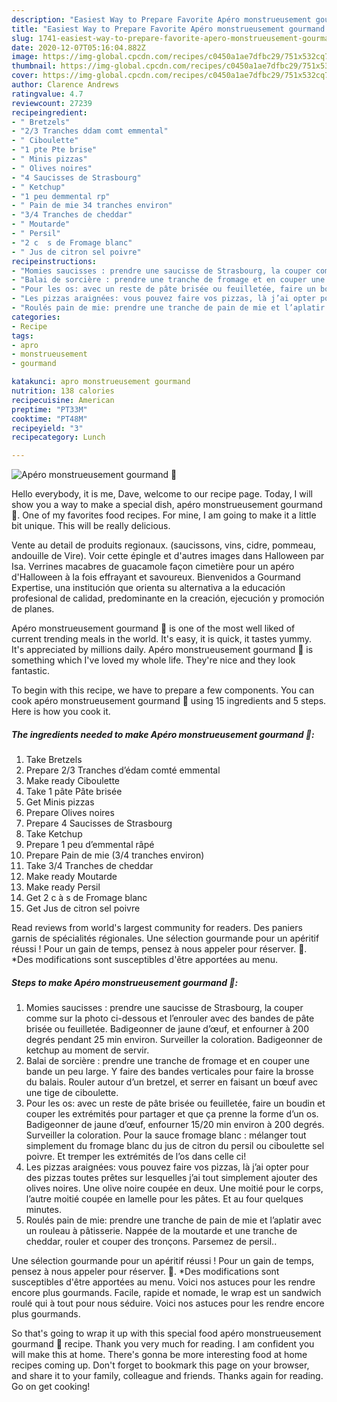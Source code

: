 ```yaml
---
description: "Easiest Way to Prepare Favorite Apéro monstrueusement gourmand 🎃"
title: "Easiest Way to Prepare Favorite Apéro monstrueusement gourmand 🎃"
slug: 1741-easiest-way-to-prepare-favorite-apero-monstrueusement-gourmand
date: 2020-12-07T05:16:04.882Z
image: https://img-global.cpcdn.com/recipes/c0450a1ae7dfbc29/751x532cq70/apero-monstrueusement-gourmand-🎃-photo-principale-de-la-recette.jpg
thumbnail: https://img-global.cpcdn.com/recipes/c0450a1ae7dfbc29/751x532cq70/apero-monstrueusement-gourmand-🎃-photo-principale-de-la-recette.jpg
cover: https://img-global.cpcdn.com/recipes/c0450a1ae7dfbc29/751x532cq70/apero-monstrueusement-gourmand-🎃-photo-principale-de-la-recette.jpg
author: Clarence Andrews
ratingvalue: 4.7
reviewcount: 27239
recipeingredient:
- " Bretzels"
- "2/3 Tranches ddam comt emmental"
- " Ciboulette"
- "1 pte Pte brise"
- " Minis pizzas"
- " Olives noires"
- "4 Saucisses de Strasbourg"
- " Ketchup"
- "1 peu demmental rp"
- " Pain de mie 34 tranches environ"
- "3/4 Tranches de cheddar"
- " Moutarde"
- " Persil"
- "2 c  s de Fromage blanc"
- " Jus de citron sel poivre"
recipeinstructions:
- "Momies saucisses : prendre une saucisse de Strasbourg, la couper comme sur la photo ci-dessous et l’enrouler avec des bandes de pâte brisée ou feuilletée. Badigeonner de jaune d’œuf, et enfourner à 200 degrés pendant 25 min environ. Surveiller la coloration. Badigeonner de ketchup au moment de servir."
- "Balai de sorcière : prendre une tranche de fromage et en couper une bande un peu large. Y faire des bandes verticales pour faire la brosse du balais. Rouler autour d’un bretzel, et serrer en faisant un bœuf avec une tige de ciboulette."
- "Pour les os: avec un reste de pâte brisée ou feuilletée, faire un boudin et couper les extrémités pour partager et que ça prenne la forme d’un os. Badigeonner de jaune d’œuf, enfourner 15/20 min environ à 200 degrés. Surveiller la coloration. Pour la sauce fromage blanc : mélanger tout simplement du fromage blanc du jus de citron du persil ou ciboulette sel poivre. Et tremper les extrémités de l’os dans celle ci!"
- "Les pizzas araignées: vous pouvez faire vos pizzas, là j’ai opter pour des pizzas toutes prêtes sur lesquelles j’ai tout simplement ajouter des olives noires. Une olive noire coupée en deux. Une moitié pour le corps, l’autre moitié coupée en lamelle pour les pâtes. Et au four quelques minutes."
- "Roulés pain de mie: prendre une tranche de pain de mie et l’aplatir avec un rouleau à pâtisserie. Nappée de la moutarde et une tranche de cheddar, rouler et couper des tronçons. Parsemez de persil.."
categories:
- Recipe
tags:
- apro
- monstrueusement
- gourmand

katakunci: apro monstrueusement gourmand 
nutrition: 138 calories
recipecuisine: American
preptime: "PT33M"
cooktime: "PT48M"
recipeyield: "3"
recipecategory: Lunch

---
```



![Apéro monstrueusement gourmand 🎃](https://img-global.cpcdn.com/recipes/c0450a1ae7dfbc29/751x532cq70/apero-monstrueusement-gourmand-🎃-photo-principale-de-la-recette.jpg)

Hello everybody, it is me, Dave, welcome to our recipe page. Today, I will show you a way to make a special dish, apéro monstrueusement gourmand 🎃. One of my favorites food recipes. For mine, I am going to make it a little bit unique. This will be really delicious.

Vente au detail de produits regionaux. (saucissons, vins, cidre, pommeau, andouille de Vire). Voir cette épingle et d&#39;autres images dans Halloween par Isa. Verrines macabres de guacamole façon cimetière pour un apéro d&#39;Halloween à la fois effrayant et savoureux. Bienvenidos a Gourmand Expertise, una institución que orienta su alternativa a la educación profesional de calidad, predominante en la creación, ejecución y promoción de planes.

Apéro monstrueusement gourmand 🎃 is one of the most well liked of current trending meals in the world. It's easy, it is quick, it tastes yummy. It's appreciated by millions daily. Apéro monstrueusement gourmand 🎃 is something which I've loved my whole life. They're nice and they look fantastic.


To begin with this recipe, we have to prepare a few components. You can cook apéro monstrueusement gourmand 🎃 using 15 ingredients and 5 steps. Here is how you cook it.

<!--inarticleads1-->

##### The ingredients needed to make Apéro monstrueusement gourmand 🎃:

1. Take  Bretzels
1. Prepare 2/3 Tranches d’édam comté emmental
1. Make ready  Ciboulette
1. Take 1 pâte Pâte brisée
1. Get  Minis pizzas
1. Prepare  Olives noires
1. Prepare 4 Saucisses de Strasbourg
1. Take  Ketchup
1. Prepare 1 peu d’emmental râpé
1. Prepare  Pain de mie (3/4 tranches environ)
1. Take 3/4 Tranches de cheddar
1. Make ready  Moutarde
1. Make ready  Persil
1. Get 2 c à s de Fromage blanc
1. Get  Jus de citron sel poivre


Read reviews from world&#39;s largest community for readers. Des paniers garnis de spécialités régionales. Une sélection gourmande pour un apéritif réussi ! Pour un gain de temps, pensez à nous appeler pour réserver. 🙂. *Des modifications sont susceptibles d&#39;être apportées au menu. 

<!--inarticleads2-->

##### Steps to make Apéro monstrueusement gourmand 🎃:

1. Momies saucisses : prendre une saucisse de Strasbourg, la couper comme sur la photo ci-dessous et l’enrouler avec des bandes de pâte brisée ou feuilletée. Badigeonner de jaune d’œuf, et enfourner à 200 degrés pendant 25 min environ. Surveiller la coloration. Badigeonner de ketchup au moment de servir.
1. Balai de sorcière : prendre une tranche de fromage et en couper une bande un peu large. Y faire des bandes verticales pour faire la brosse du balais. Rouler autour d’un bretzel, et serrer en faisant un bœuf avec une tige de ciboulette.
1. Pour les os: avec un reste de pâte brisée ou feuilletée, faire un boudin et couper les extrémités pour partager et que ça prenne la forme d’un os. Badigeonner de jaune d’œuf, enfourner 15/20 min environ à 200 degrés. Surveiller la coloration. Pour la sauce fromage blanc : mélanger tout simplement du fromage blanc du jus de citron du persil ou ciboulette sel poivre. Et tremper les extrémités de l’os dans celle ci!
1. Les pizzas araignées: vous pouvez faire vos pizzas, là j’ai opter pour des pizzas toutes prêtes sur lesquelles j’ai tout simplement ajouter des olives noires. Une olive noire coupée en deux. Une moitié pour le corps, l’autre moitié coupée en lamelle pour les pâtes. Et au four quelques minutes.
1. Roulés pain de mie: prendre une tranche de pain de mie et l’aplatir avec un rouleau à pâtisserie. Nappée de la moutarde et une tranche de cheddar, rouler et couper des tronçons. Parsemez de persil..


Une sélection gourmande pour un apéritif réussi ! Pour un gain de temps, pensez à nous appeler pour réserver. 🙂. *Des modifications sont susceptibles d&#39;être apportées au menu. Voici nos astuces pour les rendre encore plus gourmands. Facile, rapide et nomade, le wrap est un sandwich roulé qui à tout pour nous séduire. Voici nos astuces pour les rendre encore plus gourmands. 

So that's going to wrap it up with this special food apéro monstrueusement gourmand 🎃 recipe. Thank you very much for reading. I am confident you will make this at home. There's gonna be more interesting food at home recipes coming up. Don't forget to bookmark this page on your browser, and share it to your family, colleague and friends. Thanks again for reading. Go on get cooking!
